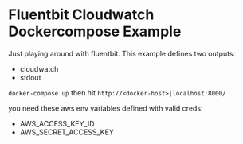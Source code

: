 # Fluentbit Cloudwatch Dockercompose Example
Just playing around with fluentbit.
This example defines two outputs:
- cloudwatch
- stdout

`docker-compose up` then hit `http://<docker-host>|localhost:8000/`


you need these aws env variables defined with valid creds:
- AWS_ACCESS_KEY_ID
- AWS_SECRET_ACCESS_KEY